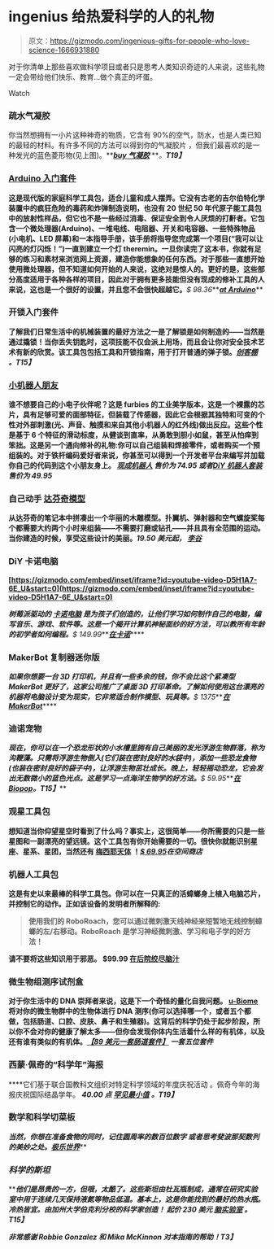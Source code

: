# ingenius 给热爱科学的人的礼物

> 原文：<https://gizmodo.com/ingenious-gifts-for-people-who-love-science-1666931880>

对于你清单上那些喜欢做科学项目或者只是思考人类知识奇迹的人来说，这些礼物一定会带给他们快乐、教育...做个真正的坏蛋。

Watch

### 疏水气凝胶

你当然想拥有一小片这种神奇的物质，它含有 90%的空气，防水，也是人类已知的最轻的材料。有许多不同的方法可以得到你的气凝胶片 ，但我们最喜欢的是一种发光的蓝色菱形物(见上图)。**[***buy 气凝胶***](http://www.buyaerogel.com/product/hydrophobic-silica-disc/) ***。**T19】***

### **[Arduino 入门套件](http://arduino.cc/en/Main/ArduinoStarterKit)**

**这是现代版的家庭科学工具包，适合儿童和成人摆弄。它没有古老的吉尔伯特化学装置中的疯狂危险的毒药和炸弹制造说明，也没有 20 世纪 50 年代原子能工具包中的放射性样品，但它也不是一些经过消毒、保证安全到令人厌烦的打鼾者。它包含一个微处理器(Arduino)、一堆电线、电阻器、开关和电容器、一些特殊物品(小电机、LED 屏幕)和一本指导手册，该手册将指导您完成第一个项目(“我可以让闪亮的灯闪烁！”)一直到建立一个灯 theremin。一旦你读完了这本书，你就有足够的练习和素材来浏览网上资源，建造你能想象的任何东西。对于那些一直想开始使用微处理器，但不知道如何开始的人来说，这绝对是惊人的。更好的是，这些部分高度适用于各种各样的项目，因此对于拥有更多技能但没有现成的修补工具的人来说，这也是一个很好的设置，并且您不会很快超越它。***$ 98.36***[***at Arduino***](http://store.arduino.cc/product/K000007)**

### ****开锁入门套件****

**了解我们日常生活中的机械装置的最好方法之一是了解锁是如何制造的——当然是通过撬锁！当你丢失钥匙时，这项技能不仅会派上用场，而且会让你对安全技术艺术有新的欣赏。该工具包包括工具和开锁指南，用于打开普通的弹子锁。**[***创客棚***](http://www.makershed.com/products/lockpick-school-in-a-box) ***。**T15】*****

### ****[小机器人朋友](http://www.littlerobotfriends.com/)****

****谁不想要自己的小电子伙伴呢？这是 furbies 的工业美学版本，这是一个裸露的芯片，具有足够可爱的面部特征，但装载了传感器，因此它会根据其独特和可变的个性对外部刺激(光、声音、触摸和来自其他小机器人的红外线)做出反应。这些个性是基于 6 个特征的滑动标度，从健谈到直率，从勇敢到胆小如鼠，甚至从怕痒到笨拙。这是另一个通向修补的礼物:你可以自己组装和焊接零件，或者购买一个预组装的。对于铁杆编码爱好者来说，你甚至可以得到一个开发者平台来编写并加载你自己的代码到这个小朋友身上。 [***现成机器人***](http://www.littlerobotfriends.com/shop/ready-made-little-robot-friend) ***售价为 74.95 或者***[***DiY 机器人套装***](http://www.littlerobotfriends.com/shop/diy-kit) ***售价为 49.95*******

### ****自己动手 [达芬奇模型](http://www.leevalley.com/en/gifts/page.aspx?cat=4,53201&p=71056)****

****从达芬奇的笔记本中拼凑出一个华丽的木雕模型。扑翼机、弹射器和空气螺旋桨每个都需要大约两个小时来组装——不需要打磨或钻孔——并且具有全范围的运动。当你建造的时候，享受这些设计的美丽。***19.50 美元起，*** [***李谷***](http://www.leevalley.com/en/gifts/page.aspx?cat=4,53201&p=71056)****

### ****DiY 卡诺电脑****

 ****[https://gizmodo.com/embed/inset/iframe?id=youtube-video-D5H1A7-6E_U&start=0](https://gizmodo.com/embed/inset/iframe?id=youtube-video-D5H1A7-6E_U&start=0)**** 

****树莓派驱动的 [卡诺电脑](http://www.kano.me/) 是为孩子们创造的，让他们学习如何制作自己的电脑，编写音乐、游戏、软件等。这是一个揭开计算机神秘面纱的好方法，可以教所有年龄的初学者如何编程。***$ 149.99***[***在卡诺***](http://us.kano.me/)****

### ****MakerBot 复制器迷你版****

****如果你想要一台 3D 打印机，并且有一些多余的钱，你不会比这个紧凑型 MakerBot 更好了，这家公司推广了桌面 3D 打印革命。了解如何使用这台漂亮的机器将电脑设计变为现实，它非常适合制作模型、玩具等。***$ 1375***[***在 MakerBot***](http://store.makerbot.com/replicator-mini)****

### ****迪诺宠物****

****现在，你可以在一个恐龙形状的小水槽里拥有自己美丽的发光浮游生物群落，称为沟鞭藻。只需将浮游生物倒入(它们装在密封良好的水袋中)，添加一些恐龙食物(也装在密封良好的袋子中)，让浮游生物茁壮成长。晚上，轻轻摇动恐龙，它会发出无数微小的蓝色光点。这是学习一点海洋生物学的好方法。***$ 59.95***[***在 Biopop***](http://biopop.com/products/dino-pet)***。*T15】******

### ****观星工具包****

****想知道当你仰望星空时看到了什么吗？事实上，这很简单——你所需要的只是一些星图和一副漂亮的望远镜。这个工具包有你开始需要的一切。很快你就能识别星座、星系、星团，当然还有 [梅西耶天体](http://en.wikipedia.org/wiki/Messier_object) ！[***$ 69.95***](http://www.thespacestore.com/Starry-Night-Stargazing-10x50-Binocular-Kit-p/starbinoculars.htm)***在空间商店*******

### ****机器人工具包****

****这是有史以来最棒的科学工具包。你可以在一只真正的活蟑螂身上植入电脑芯片，并控制它的动作。正如该设备的发明者所解释的:****

> ****使用我们的 RoboRoach，您可以通过微刺激天线神经来短暂地无线控制蟑螂的左/右移动。RoboRoach 是学习神经微刺激、学习和电子学的好方法！****

****请不要将这些知识用于邪恶。 **$99.99** [**在后院绞尽脑汁**](https://backyardbrains.com/products/roboroach)****

### ****微生物组测序试剂盒****

****对于你生活中的 DNA 崇拜者来说，这是下一个奇怪的量化自我问题。 [u-Biome](http://ubiome.com/) 将对你的微生物群中的生物体进行 DNA 测序(你可以选择哪一个，或者五个都做，包括肠道、口腔、皮肤、鼻子和生殖器)。这背后的科学仍处于起步阶段，所以你不会对你的健康了解太多——但你会发现你体内生活着什么样的有机体，以及还有谁有类似的有机体。[***【89 美元一套肠道套件】***](http://ubiome.com/pages/buynow) ***一套五位套件*******

### ****西蒙·佩奇的“科学年”海报****

****它们基于联合国教科文组织对特定科学领域的年度庆祝活动 。佩奇今年的海报庆祝国际结晶学年。 ***40.00 点*** [***罕见最小值***](http://rareminimum.com/category/prints?page=1) ***。**T19】*****

### ****数学和科学切菜板****

****当然，你想在准备食物的同时，记住圆周率的数百位数字 或者思考斐波那契数列的美妙之处。*[***极乐世界***](https://www.etsy.com/shop/ElysiumWoodworks)*****

### *****科学的斯坦*****

*****他们是昂贵的一方，但哦，太酷了。这些斯坦由杜瓦瓶制成，通常在研究实验室中用于连续几天保持液氮等物品低温。基本上，这是你能找到的最好的热水瓶。冷热皆宜。由加州大学伯克利分校的科学家创造！ ***起价 230 美元*** [***脑实验室***](http://shop.funraniumlabs.com/products/655ml-fmj-stein-of-science.html) ***。*T15】*******

*****非常感谢 Robbie Gonzalez 和 Mika McKinnon 对本指南的帮助！T3】*****